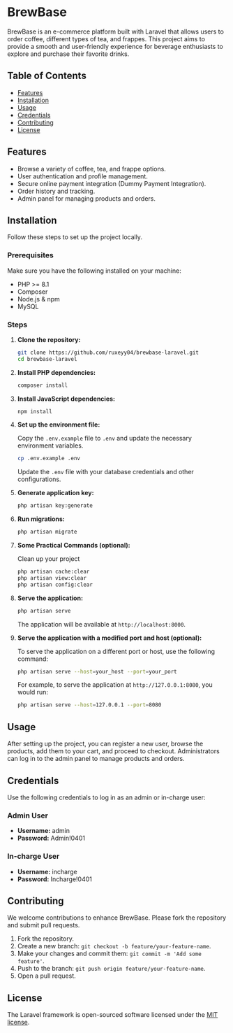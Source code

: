 # BrewBase

BrewBase is an e-commerce platform built with Laravel that allows users to order coffee, different types of tea, and frappes. This project aims to provide a smooth and user-friendly experience for beverage enthusiasts to explore and purchase their favorite drinks.

## Table of Contents

- [Features](#features)
- [Installation](#installation)
- [Usage](#usage)
- [Credentials](#credentials)
- [Contributing](#contributing)
- [License](#license)

## Features

- Browse a variety of coffee, tea, and frappe options.
- User authentication and profile management.
- Secure online payment integration (Dummy Payment Integration).
- Order history and tracking.
- Admin panel for managing products and orders.

## Installation

Follow these steps to set up the project locally.

### Prerequisites

Make sure you have the following installed on your machine:

- PHP >= 8.1
- Composer
- Node.js & npm
- MySQL

### Steps

1. **Clone the repository:**

    ```bash
    git clone https://github.com/ruxeyy04/brewbase-laravel.git
    cd brewbase-laravel
    ```

2. **Install PHP dependencies:**

    ```bash
    composer install
    ```

3. **Install JavaScript dependencies:**

    ```bash
    npm install
    ```

4. **Set up the environment file:**

    Copy the `.env.example` file to `.env` and update the necessary environment variables.

    ```bash
    cp .env.example .env
    ```

    Update the `.env` file with your database credentials and other configurations.

5. **Generate application key:**

    ```bash
    php artisan key:generate
    ```

6. **Run migrations:**

    ```bash
    php artisan migrate
    ```

7. **Some Practical Commands (optional):**

    Clean up your project

    ```bash
    php artisan cache:clear
    php artisan view:clear
    php artisan config:clear
    ```

8. **Serve the application:**

    ```bash
    php artisan serve
    ```

    The application will be available at `http://localhost:8000`.

9. **Serve the application with a modified port and host (optional):**

    To serve the application on a different port or host, use the following command:

    ```bash
    php artisan serve --host=your_host --port=your_port
    ```

    For example, to serve the application at `http://127.0.0.1:8080`, you would run:

    ```bash
    php artisan serve --host=127.0.0.1 --port=8080
    ```

## Usage

After setting up the project, you can register a new user, browse the products, add them to your cart, and proceed to checkout. Administrators can log in to the admin panel to manage products and orders.

## Credentials

Use the following credentials to log in as an admin or in-charge user:

### Admin User
- **Username:** admin
- **Password:** Admin!0401

### In-charge User
- **Username:** incharge
- **Password:** Incharge!0401

## Contributing

We welcome contributions to enhance BrewBase. Please fork the repository and submit pull requests.

1. Fork the repository.
2. Create a new branch: `git checkout -b feature/your-feature-name`.
3. Make your changes and commit them: `git commit -m 'Add some feature'`.
4. Push to the branch: `git push origin feature/your-feature-name`.
5. Open a pull request.

## License

The Laravel framework is open-sourced software licensed under the [MIT license](https://opensource.org/licenses/MIT).

